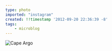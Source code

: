 ```yaml
---
type: photo
imported: "instagram"
created: !!timestamp '2012-09-20 22:36:39 -8'
tags:
    - microblog
---
```

![Cape Argo](/media/images/photos/2012/09/e0cf85fafdbdd667d9d59012a1b2c208.jpg)

